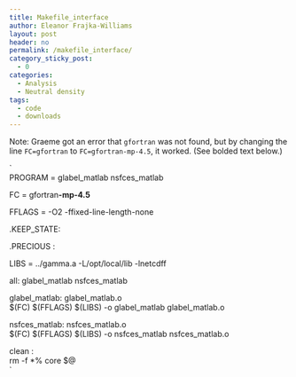 ```yaml
---
title: Makefile_interface
author: Eleanor Frajka-Williams
layout: post
header: no
permalink: /makefile_interface/
category_sticky_post:
  - 0
categories:
  - Analysis
  - Neutral density
tags:
  - code
  - downloads
---
```

Note: Graeme got an error that `gfortran` was not found, but by changing the line `FC=gfortran` to `FC=gfortran-mp-4.5`, it worked. (See bolded text below.)

`<br />
PROGRAM = glabel_matlab nsfces_matlab</p>
<p>FC = gfortran<strong>-mp-4.5</strong></p>
<p>FFLAGS = -O2 -ffixed-line-length-none</p>
<p>.KEEP_STATE:</p>
<p>.PRECIOUS :</p>
<p>LIBS       =  ../gamma.a -L/opt/local/lib -lnetcdff</p>
<p>all: glabel_matlab nsfces_matlab</p>
<p>glabel_matlab: glabel_matlab.o<br />
        $(FC) $(FFLAGS) $(LIBS) -o glabel_matlab glabel_matlab.o</p>
<p>nsfces_matlab: nsfces_matlab.o<br />
        $(FC) $(FFLAGS) $(LIBS) -o nsfces_matlab nsfces_matlab.o</p>
<p>clean :<br />
        rm -f *% core $@<br />
`